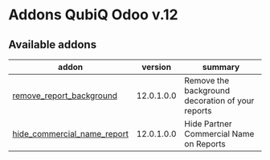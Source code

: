 Addons QubiQ Odoo v.12
=============================

[//]: # (addons)

Available addons
----------------
addon | version | summary
--- | --- | ---
[remove_report_background](remove_report_background/) | 12.0.1.0.0 | Remove the background decoration of your reports
[hide_commercial_name_report](hide_commercial_name_report/) | 12.0.1.0.0 | Hide Partner Commercial Name on Reports

[//]: # (end addons)
